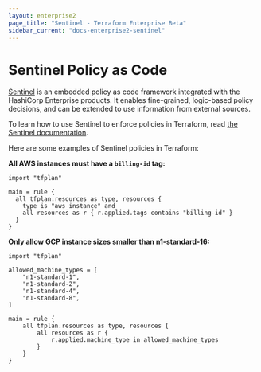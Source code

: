 ```yaml
---
layout: enterprise2
page_title: "Sentinel - Terraform Enterprise Beta"
sidebar_current: "docs-enterprise2-sentinel"
---
```


# Sentinel Policy as Code

[Sentinel](https://www.hashicorp.com/sentinel) is an embedded policy as code
framework integrated with the HashiCorp Enterprise products. It enables
fine-grained, logic-based policy decisions, and can be extended to use information from external sources.

To learn how to use Sentinel to enforce policies in Terraform, read [the Sentinel
documentation](https://docs.hashicorp.com/sentinel/app/terraform/).

Here are some examples of Sentinel policies in Terraform:

**All AWS instances must have a `billing-id` tag:**

```
import "tfplan"

main = rule {
  all tfplan.resources as type, resources {
    type is "aws_instance" and
    all resources as r { r.applied.tags contains "billing-id" }
  }
}
```

**Only allow GCP instance sizes smaller than n1-standard-16:**

```
import "tfplan"

allowed_machine_types = [
    "n1-standard-1",
    "n1-standard-2",
    "n1-standard-4",
    "n1-standard-8",
]

main = rule {
    all tfplan.resources as type, resources {
        all resources as r {
            r.applied.machine_type in allowed_machine_types
        }
    }
}
```
